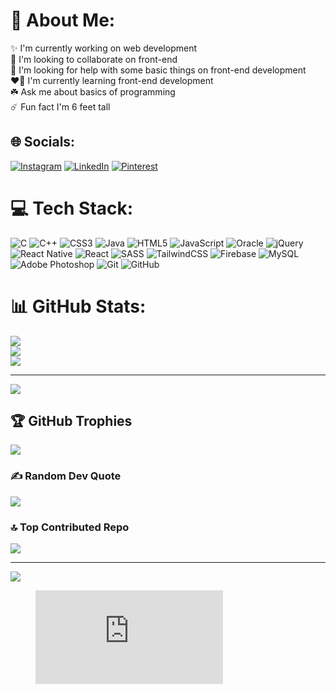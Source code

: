 # 💫 About Me:
✨ I'm currently working on web development<br>🚨 I'm looking to collaborate on front-end<br>🎉 I'm looking for help with some basic things on front-end development<br>❤️‍🔥 I'm currently learning front-end development<br>☘️ Ask me about basics of programming<br>☄️ Fun fact I'm 6 feet tall


## 🌐 Socials:
[![Instagram](https://img.shields.io/badge/Instagram-%23E4405F.svg?logo=Instagram&logoColor=white)](https://instagram.com/bogybogbog) [![LinkedIn](https://img.shields.io/badge/LinkedIn-%230077B5.svg?logo=linkedin&logoColor=white)](https://www.linkedin.com/in/ahmed-mahmoud0101) [![Pinterest](https://img.shields.io/badge/Pinterest-%23E60023.svg?logo=Pinterest&logoColor=white)](https://pinterest.com/Ahmed ) 

# 💻 Tech Stack:
![C](https://img.shields.io/badge/c-%2300599C.svg?style=for-the-badge&logo=c&logoColor=white) ![C++](https://img.shields.io/badge/c++-%2300599C.svg?style=for-the-badge&logo=c%2B%2B&logoColor=white) ![CSS3](https://img.shields.io/badge/css3-%231572B6.svg?style=for-the-badge&logo=css3&logoColor=white) ![Java](https://img.shields.io/badge/java-%23ED8B00.svg?style=for-the-badge&logo=openjdk&logoColor=white) ![HTML5](https://img.shields.io/badge/html5-%23E34F26.svg?style=for-the-badge&logo=html5&logoColor=white) ![JavaScript](https://img.shields.io/badge/javascript-%23323330.svg?style=for-the-badge&logo=javascript&logoColor=%23F7DF1E) ![Oracle](https://img.shields.io/badge/Oracle-F80000?style=for-the-badge&logo=oracle&logoColor=white) ![jQuery](https://img.shields.io/badge/jquery-%230769AD.svg?style=for-the-badge&logo=jquery&logoColor=white) ![React Native](https://img.shields.io/badge/react_native-%2320232a.svg?style=for-the-badge&logo=react&logoColor=%2361DAFB) ![React](https://img.shields.io/badge/react-%2320232a.svg?style=for-the-badge&logo=react&logoColor=%2361DAFB) ![SASS](https://img.shields.io/badge/SASS-hotpink.svg?style=for-the-badge&logo=SASS&logoColor=white) ![TailwindCSS](https://img.shields.io/badge/tailwindcss-%2338B2AC.svg?style=for-the-badge&logo=tailwind-css&logoColor=white) ![Firebase](https://img.shields.io/badge/firebase-a08021?style=for-the-badge&logo=firebase&logoColor=ffcd34) ![MySQL](https://img.shields.io/badge/mysql-4479A1.svg?style=for-the-badge&logo=mysql&logoColor=white) ![Adobe Photoshop](https://img.shields.io/badge/adobe%20photoshop-%2331A8FF.svg?style=for-the-badge&logo=adobe%20photoshop&logoColor=white) ![Git](https://img.shields.io/badge/git-%23F05033.svg?style=for-the-badge&logo=git&logoColor=white) ![GitHub](https://img.shields.io/badge/github-%23121011.svg?style=for-the-badge&logo=github&logoColor=white)
# 📊 GitHub Stats:
![](https://github-readme-stats.vercel.app/api?username=bogybogbog&theme=tokyonight&hide_border=true&include_all_commits=false&count_private=false)<br/>
![](https://github-readme-streak-stats.herokuapp.com/?user=bogybogbog&theme=tokyonight&hide_border=true)<br/>
![](https://github-readme-stats.vercel.app/api/top-langs/?username=bogybogbog&theme=tokyonight&hide_border=true&include_all_commits=false&count_private=false&layout=compact)

---
[![](https://visitcount.itsvg.in/api?id=bogybogbog&icon=0&color=0)](https://visitcount.itsvg.in)

<!-- Proudly created with GPRM ( https://gprm.itsvg.in ) -->

## 🏆 GitHub Trophies
![](https://github-profile-trophy.vercel.app/?username=bogybogbog&theme=tokyonight&no-frame=false&no-bg=true&margin-w=4)

### ✍️ Random Dev Quote
![](https://quotes-github-readme.vercel.app/api?type=vetical&theme=tokyonight)

### 🔝 Top Contributed Repo
![](https://github-contributor-stats.vercel.app/api?username=bogybogbog&limit=5&theme=tokyonight&combine_all_yearly_contributions=true)

---
[![](https://visitcount.itsvg.in/api?id=bogybogbog&icon=0&color=0)](https://visitcount.itsvg.in)

<!-- Proudly created with GPRM ( https://gprm.itsvg.in ) -->
<figure><embed src="https://wakatime.com/share/@49d656ed-2567-411c-af1d-ec6d138faa06/8930286b-dc38-4918-8efb-10ce77896563.svg"></embed></figure>
